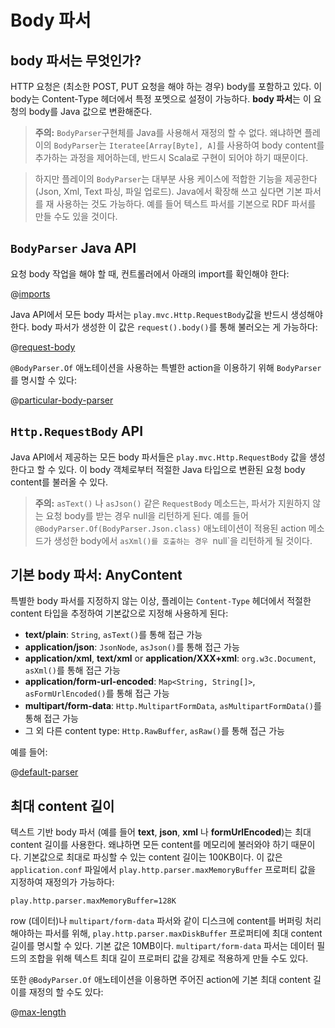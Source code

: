 <!--- Copyright (C) 2009-2015 Typesafe Inc. <http://www.typesafe.com> -->
# Body 파서

## body 파서는 무엇인가?

HTTP 요청은 (최소한 POST, PUT 요청을 해야 하는 경우) body를 포함하고 있다. 이 body는  Content-Type 헤더에서 특정 포멧으로 설정이 가능하다. **body 파서**는 이 요청의 body를 Java 값으로 변환해준다.

> **주의:** `BodyParser`구현체를 Java를 사용해서 재정의 할 수 없다. 왜냐하면 플레이의 `BodyParser`는 `Iteratee[Array[Byte], A]`를 사용하여 body content를 추가하는 과정을 제어하는데, 반드시 Scala로 구현이 되어야 하기 때문이다.

> 하지만 플레이의 `BodyParser`는 대부분 사용 케이스에 적합한 기능을 제공한다(Json, Xml, Text 파싱, 파일 업로드). Java에서 확장해 쓰고 싶다면 기본 파서를 재 사용하는 것도 가능하다. 예를 들어 텍스트 파서를 기본으로 RDF 파서를 만들 수도 있을 것이다.

## `BodyParser` Java API

요청 body 작업을 해야 할 때, 컨트롤러에서 아래의 import를 확인해야 한다:

@[imports](code/javaguide/http/JavaBodyParsers.java)

Java API에서 모든 body 파서는 `play.mvc.Http.RequestBody`값을 반드시 생성해야 한다. body 파서가 생성한 이 값은 `request().body()`를 통해 불러오는 게 가능하다:

@[request-body](code/javaguide/http/JavaBodyParsers.java)

`@BodyParser.Of` 애노테이션을 사용하는 특별한 action을 이용하기 위해 `BodyParser`를 명시할 수 있다:

@[particular-body-parser](code/javaguide/http/JavaBodyParsers.java)

## `Http.RequestBody` API

Java API에서 제공하는 모든 body 파서들은 `play.mvc.Http.RequestBody` 값을 생성한다고 할 수 있다. 이 body 객체로부터 적절한 Java 타입으로 변환된 요청 body content를 불러올 수 있다.

> **주의:** `asText()` 나 `asJson()` 같은 `RequestBody` 메소드는, 파서가 지원하지 않는 요청 body를 받는 경우 null을 리턴하게 된다. 예를 들어 `@BodyParser.Of(BodyParser.Json.class)` 애노테이션이 적용된 action 메소드가 생성한 body에서 `asXml()를 호출하는 경우 `null`을 리턴하게 될 것이다.

## 기본 body 파서: AnyContent

특별한 body 파서를 지정하지 않는 이상, 플레이는 `Content-Type` 헤더에서 적절한 content 타입을 추정하여 기본값으로 지정해 사용하게 된다:

- **text/plain**: `String`, `asText()`를 통해 접근 가능
- **application/json**: `JsonNode`, `asJson()`를 통해 접근 가능
- **application/xml**, **text/xml** or **application/XXX+xml**: `org.w3c.Document`, `asXml()`를 통해 접근 가능
- **application/form-url-encoded**: `Map<String, String[]>`, `asFormUrlEncoded()`를 통해 접근 가능
- **multipart/form-data**: `Http.MultipartFormData`, `asMultipartFormData()`를 통해 접근 가능
- 그 외 다른 content type: `Http.RawBuffer`, `asRaw()`를 통해 접근 가능

예를 들어:

@[default-parser](code/javaguide/http/JavaBodyParsers.java)

## 최대 content 길이

텍스트 기반 body 파서 (예를 들어 **text**, **json**, **xml** 나 **formUrlEncoded**)는 최대 content 길이를 사용한다. 왜냐하면 모든 content를 메모리에 불러와야 하기 때문이다. 기본값으로 최대로 파싱할 수 있는 content 길이는 100KB이다. 이 값은 `application.conf` 파일에서 `play.http.parser.maxMemoryBuffer` 프로퍼티 값을 지정하여 재정의가 가능하다:

    play.http.parser.maxMemoryBuffer=128K

row (데이터)나 `multipart/form-data` 파서와 같이 디스크에 content를 버퍼링 처리해야하는 파서를 위해, `play.http.parser.maxDiskBuffer` 프로퍼티에 최대 content 길이를 명시할 수 있다. 기본 값은 10MB이다. `multipart/form-data` 파서는 데이터 필드의 조합을 위해 텍스트 최대 길이 프로퍼티 값을 강제로 적용하게 만들 수도 있다.

또한 `@BodyParser.Of` 애노테이션을 이용하면 주어진 action에 기본 최대 content 길이를 재정의 할 수도 있다: 

@[max-length](code/javaguide/http/JavaBodyParsers.java)

